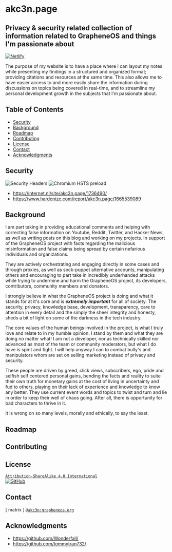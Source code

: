 # akc3n.page
Privacy & security related collection of information related to GrapheneOS and things I'm passionate about
---

[![Netlify](https://img.shields.io/netlify/63449910-c901-4877-970c-ae0439437e83?style=flat-square)](https://app.netlify.com/sites/akc3n-page/deploys)   

The purpose of my website is to have a place where I can layout my notes while presenting my findings in a structured and organized format; providing citations and resources at the same time. This also allows me to have easier access to and more easily share the information during discussions on topics being covered in real-time, and to streamline my personal development growth in the subjects that I'm passionate about.

## Table of Contents

- [Security](#security)
- [Background](#background)
- [Roadmap](#roadmap)
- [Contributing](#contributing)
- [License](#license)
- [Contact](#contact)
- [Acknowledgments](#acknowledgments)

## Security
![Security Headers](https://img.shields.io/security-headers?style=flat-square&url=https%3A%2F%2Fakc3n.page) ![Chromium HSTS preload](https://img.shields.io/hsts/preload/akc3n.page?style=flat-square)   

- https://internet.nl/site/akc3n.page/1736490/   
- https://www.hardenize.com/report/akc3n.page/1665539089

## Background

I am part taking in providing educational comments and helping with correcting false information on Youtube, Reddit, Twitter, and Hacker News, as well as writing posts on this blog and working on my projects. In support of the GrapheneOS project with facts regarding the malicious misinformation and false claims being spread by certain nefarious individuals and organizations.   

They are actively orchestrating and engaging directly in some cases and through proxies, as well as sock-puppet alternative accounts, manipulating others and encouraging to part take in incredibly underhanded attacks while trying to undermine and harm the GrapheneOS project, its developers, contributors, community members and donators.  

I strongly believe in what the GrapheneOS project is doing and what it stands for at it's core and is _**extremely important**_ for all of society. The security, privacy, knowledge base, development, transparency, care to attention in every detail and the simply the sheer integrity and honesty, sheds a bit of light on some of the darkness in the tech industry.  

The core values of the human beings involved in the project, is what I truly love and relate to in my humble opinion. I stand by them and what they are doing no matter what! I am not a developer, nor as technically skilled nor advanced as most of the team or community moderators, but what I do have is spirit and fight. I will help anyway I can to combat bully's and manipulators whom are set on selling marketing instead of privacy and security. 

These people are driven by greed, click views, subscribers, ego, pride and selfish self centered personal gains, bending the facts and reality to suite their own truth for monetary gains at the cost of living in uncertainty and fud to others, playing on their lack of experience and knowledge to know any better. They use current event words and topics to twist and turn and lie in order to keep their well of chaos going. After all, there is opportunity for bad characters to thrive in it.   

It is wrong on so many levels, morally and ethically, to say the least.

## Roadmap

## Contributing

## License

[`Attribution-ShareAlike 4.0 International`](LICENSE)   
[![GitHub](https://img.shields.io/github/license/akc3n/akc3n.page?style=flat-square)](https://creativecommons.org/licenses/by-sa/4.0/)

## Contact

[ matrix ] [`@akc3n:grapheneos.org`](https://matrix.org/#/@akc3n:grapheneos.org)

## Acknowledgments

- https://github.com/Wonderfall/
- https://github.com/tommytran732/
